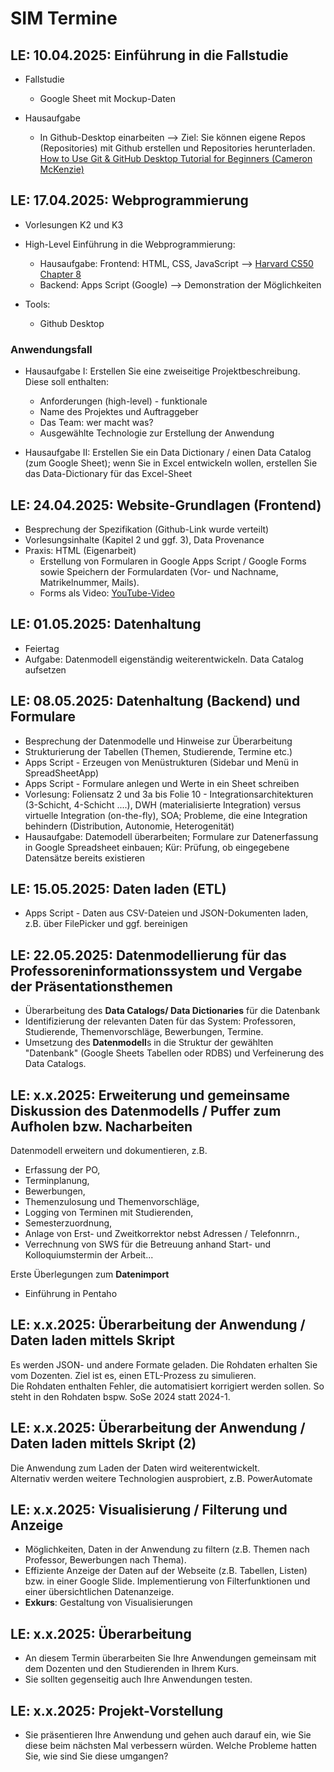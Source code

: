# SIM Termine

## **LE: 10.04.2025**: Einführung in die Fallstudie

* Fallstudie
  * Google Sheet mit Mockup-Daten

* Hausaufgabe  
  
  * In Github-Desktop einarbeiten --> Ziel: Sie können eigene Repos (Repositories) mit Github erstellen und Repositories herunterladen. [How to Use Git & GitHub Desktop Tutorial for Beginners (Cameron McKenzie)](https://www.youtube.com/watch?v=MaqVvXv6zrU)

## **LE: 17.04.2025**: Webprogrammierung

* Vorlesungen K2 und K3
* High-Level Einführung in die Webprogrammierung:
  * Hausaufgabe: Frontend: HTML, CSS, JavaScript --> [Harvard CS50 Chapter 8](https://docs.google.com/presentation/d/1z8dRwgxwGIY0img4BefkxRhaeBMBtkYr0O0AYpad-y8/edit?slide=id.g11a9e948197_0_113#slide=id.g11a9e948197_0_113)
  * Backend: Apps Script (Google) --> Demonstration der Möglichkeiten

* Tools:
  * Github Desktop

### Anwendungsfall

* Hausaufgabe I: Erstellen Sie eine zweiseitige Projektbeschreibung. Diese soll enthalten:  

  * Anforderungen (high-level) - funktionale
  * Name des Projektes und Auftraggeber
  * Das Team: wer macht was?
  * Ausgewählte Technologie zur Erstellung der Anwendung

* Hausaufgabe II: Erstellen Sie ein Data Dictionary / einen Data Catalog (zum Google Sheet); wenn Sie in Excel entwickeln wollen, erstellen Sie das Data-Dictionary für das Excel-Sheet

## **LE: 24.04.2025**: Website-Grundlagen (Frontend)

* Besprechung der Spezifikation (Github-Link wurde verteilt)
* Vorlesungsinhalte (Kapitel 2 und ggf. 3), Data Provenance
* Praxis: HTML  (Eigenarbeit)
  * Erstellung von Formularen in Google Apps Script / Google Forms sowie Speichern der Formulardaten (Vor- und Nachname, Matrikelnummer, Mails). 
  * Forms als Video: [YouTube-Video](https://youtu.be/5K4le-zJhfQ?si=L_brYyiURWke0JPu)

## **LE: 01.05.2025**: Datenhaltung
* Feiertag
* Aufgabe: Datenmodell eigenständig weiterentwickeln. Data Catalog aufsetzen


## **LE: 08.05.2025**: Datenhaltung (Backend) und Formulare
* Besprechung der Datenmodelle und Hinweise zur Überarbeitung
* Strukturierung der Tabellen (Themen, Studierende, Termine etc.)  
* Apps Script - Erzeugen von Menüstrukturen (Sidebar und Menü in SpreadSheetApp)
* Apps Script - Formulare anlegen und Werte in ein Sheet schreiben
* Vorlesung: Foliensatz 2 und 3a bis Folie 10 - Integrationsarchitekturen (3-Schicht, 4-Schicht ....), DWH (materialisierte Integration) versus virtuelle Integration (on-the-fly), SOA; Probleme, die eine Integration behindern (Distribution, Autonomie, Heterogenität)
* Hausaufgabe: Datemodell überarbeiten; Formulare zur Datenerfassung in Google Spreadsheet einbauen; Kür: Prüfung, ob eingegebene Datensätze bereits existieren

## **LE: 15.05.2025**: Daten laden (ETL)  
* Apps Script - Daten aus CSV-Dateien und JSON-Dokumenten laden, z.B. über FilePicker und ggf. bereinigen


## **LE: 22.05.2025**: Datenmodellierung für das Professoreninformationssystem und Vergabe der Präsentationsthemen
* Überarbeitung des **Data Catalogs/ Data Dictionaries** für die Datenbank  
* Identifizierung der relevanten Daten für das System: Professoren, Studierende, Themenvorschläge, Bewerbungen, Termine.
* Umsetzung des **Datenmodell**s in die Struktur der gewählten "Datenbank" (Google Sheets Tabellen oder RDBS) und Verfeinerung des Data Catalogs.

## **LE: x.x.2025**: Erweiterung und gemeinsame Diskussion des Datenmodells / Puffer zum Aufholen bzw. Nacharbeiten

Datenmodell erweitern und dokumentieren, z.B.  

* Erfassung der PO,  
* Terminplanung,  
* Bewerbungen,  
* Themenzulosung und Themenvorschläge,  
* Logging von Terminen mit Studierenden,  
* Semesterzuordnung,  
* Anlage von Erst- und Zweitkorrektor nebst Adressen / Telefonnrn.,
* Verrechnung von SWS für die Betreuung anhand Start- und Kolloquiumstermin der Arbeit...

Erste Überlegungen zum **Datenimport**

* Einführung in Pentaho

## **LE: x.x.2025**: Überarbeitung der Anwendung / Daten laden mittels Skript

Es werden JSON- und andere Formate geladen. Die Rohdaten erhalten Sie vom Dozenten. Ziel ist es, einen ETL-Prozess zu simulieren.  
Die Rohdaten enthalten Fehler, die automatisiert korrigiert werden sollen. So steht in den Rohdaten bspw. SoSe 2024 statt 2024-1.  

## **LE: x.x.2025**: Überarbeitung der Anwendung / Daten laden mittels Skript (2)

Die Anwendung zum Laden der Daten wird weiterentwickelt.  
Alternativ werden weitere Technologien ausprobiert, z.B. PowerAutomate

## **LE: x.x.2025**: Visualisierung / Filterung und Anzeige

* Möglichkeiten, Daten in der Anwendung zu filtern (z.B. Themen nach Professor, Bewerbungen nach Thema).
* Effiziente Anzeige der Daten auf der Webseite (z.B. Tabellen, Listen) bzw. in einer Google Slide. Implementierung von Filterfunktionen und einer übersichtlichen Datenanzeige.
* **Exkurs**: Gestaltung von Visualisierungen

## **LE: x.x.2025**: Überarbeitung

* An diesem Termin überarbeiten Sie Ihre Anwendungen gemeinsam mit dem Dozenten und den Studierenden in Ihrem Kurs.  
* Sie sollten gegenseitig auch Ihre Anwendungen testen.

## **LE: x.x.2025**: Projekt-Vorstellung  

* Sie präsentieren Ihre Anwendung und gehen auch darauf ein, wie Sie diese beim nächsten Mal verbessern würden. Welche Probleme hatten Sie, wie sind Sie diese umgangen?  
